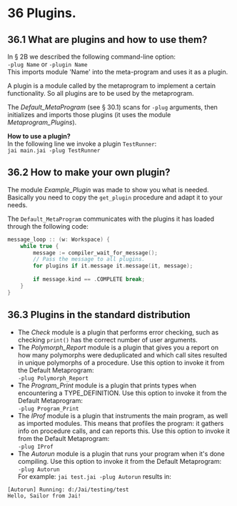 # 36 Plugins.

## 36.1 What are plugins and how to use them?
In § 2B we described the following command-line option:  
`-plug Name` or `-plugin Name`  
This imports module 'Name' into the meta-program and uses it as a plugin.

A plugin is a module called by the metaprogram to implement a certain functionality. So all plugins are to be used by the metaprogram.

The *Default_MetaProgram* (see § 30.1) scans for `-plug` arguments, then initializes and imports those plugins (it uses the module *Metaprogram_Plugins*).

**How to use a plugin?**  
In the following line we invoke a plugin `TestRunner`:    
`jai main.jai -plug TestRunner`   


## 36.2 How to make your own plugin?
The module *Example_Plugin* was made to show you what is needed. Basically you need to copy the `get_plugin` procedure and adapt it to your needs.

The `Default_MetaProgram` communicates with the plugins it has loaded  through the following code:
```c++
message_loop :: (w: Workspace) {
    while true {
        message := compiler_wait_for_message();
        // Pass the message to all plugins.
        for plugins if it.message it.message(it, message);
        
        if message.kind == .COMPLETE break;
    }
}
```
## 36.3 Plugins in the standard distribution

* The *Check* module is a plugin that performs error checking, such as checking `print()` has the correct number of user arguments.
* The *Polymorph_Report* module is a plugin that gives you a report on how many polymorphs were deduplicated and which call sites resulted in unique polymorphs of a procedure. Use this option to invoke it from the Default Metaprogram:  
`-plug Polymorph_Report`  
* The *Program_Print* module is a plugin that prints types when encountering a TYPE_DEFINITION. Use this option to invoke it from the Default Metaprogram:  
`-plug Program_Print`
* The *IProf* module is a plugin that instruments the main program, as well as imported modules. This means that profiles the program: it gathers info on procedure calls, and can reports this. Use this option to invoke it from the Default Metaprogram:    
`-plug IProf`  
* The *Autorun* module is a plugin that runs your program when it's done compiling. Use this option to invoke it from the Default Metaprogram:    
`-plug Autorun`  
For example: `jai test.jai -plug Autorun` results in:
```  
[Autorun] Running: d:/Jai/testing/test
Hello, Sailor from Jai!
```




